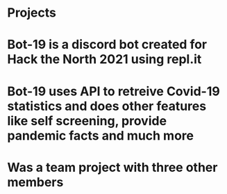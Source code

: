 # Projects
# Bot-19 is a discord bot created for Hack the North 2021 using repl.it
# Bot-19 uses API to retreive Covid-19 statistics and does other features like self screening, provide pandemic facts and much more
# Was a team project with three other members
